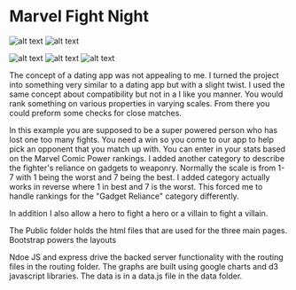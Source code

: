 # Marvel Fight Night
![alt text](https://img.shields.io/badge/uses-Node-brightgreen.svg) ![alt text](https://img.shields.io/badge/uses-Express-brightgreen.svg) 

![alt text](https://img.shields.io/badge/uses-jQuery-blue.svg)  ![alt text](https://img.shields.io/badge/uses-D3-blue.svg) ![alt text](https://img.shields.io/badge/uses-Bootstrap-blue.svg)


The concept of a dating app was not appealing to me. I turned the project into something very similar to a dating app but with a slight twist. I used the same concept about compatibility but not in a I like you manner. You would rank something on various properties in varying scales. From there you could preform some checks for close matches. 

In this example you are supposed to be a super powered person who has lost one too many fights. You need a win so you come to our app to help pick an opponent that you match up with. You can enter in your stats based on the Marvel Comic Power rankings. I added another category to describe the fighter's reliance on gadgets to weaponry. Normally the scale is from 1-7 with 1 being the worst and 7 being the best. I added category actually works in reverse where 1 in best and 7 is the worst. This forced me to handle rankings for the "Gadget Reliance" category differently. 

In addition I also allow a hero to fight a hero or a villain to fight a villain. 

The Public folder holds the html files that are used for the three main pages. Bootstrap powers the layouts

Ndoe JS and express drive the backed server functionality with the routing files in the routing folder.
The graphs are built using google charts and d3 javascript libraries. The data is in a data.js file in the data folder.
